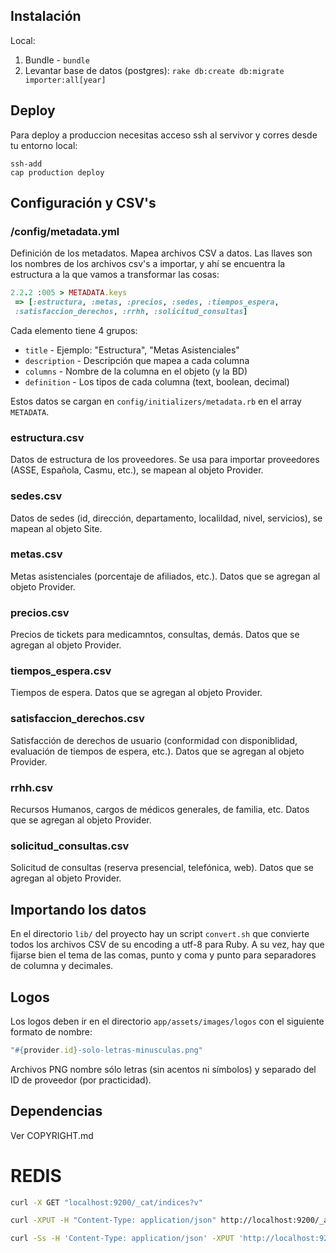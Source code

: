 ## Instalación

Local:

1. Bundle - `bundle`
2. Levantar base de datos (postgres): `rake db:create db:migrate importer:all[year]`

## Deploy
Para deploy a produccion necesitas acceso ssh al servivor y corres desde tu entorno local:
```
ssh-add
cap production deploy
```
## Configuración y CSV's

### /config/metadata.yml
Definición de los metadatos. Mapea archivos CSV a datos. Las llaves son los nombres de los archivos csv's a importar, y ahí se encuentra la estructura a la que vamos a transformar las cosas:

```ruby
2.2.2 :005 > METADATA.keys
 => [:estructura, :metas, :precios, :sedes, :tiempos_espera,
 :satisfaccion_derechos, :rrhh, :solicitud_consultas]
```

Cada elemento tiene 4 grupos:
* `title` - Ejemplo: "Estructura", "Metas Asistenciales"
* `description` - Descripción que mapea a cada columna
* `columns` - Nombre de la columna en el objeto (y la BD)
* `definition` - Los tipos de cada columna (text, boolean, decimal)

Estos datos se cargan en `config/initializers/metadata.rb` en el array `METADATA`.

### estructura.csv
Datos de estructura de los proveedores. Se usa para importar proveedores (ASSE, Española, Casmu, etc.), se mapean al objeto Provider.

### sedes.csv
Datos de sedes (id, dirección, departamento, localildad, nivel, servicios), se mapean al objeto Site.

### metas.csv
Metas asistenciales (porcentaje de afiliados, etc.). Datos que se agregan al objeto Provider.

### precios.csv
Precios de tickets para medicamntos, consultas, demás. Datos que se agregan al objeto Provider.

### tiempos_espera.csv
Tiempos de espera. Datos que se agregan al objeto Provider.

### satisfaccion_derechos.csv
Satisfacción de derechos de usuario (conformidad con disponiblidad, evaluación de tiempos de espera, etc.). Datos que se agregan al objeto Provider.

### rrhh.csv
Recursos Humanos, cargos de médicos generales, de familia, etc. Datos que se agregan al objeto Provider.

### solicitud_consultas.csv
Solicitud de consultas (reserva presencial, telefónica, web). Datos que se agregan al objeto Provider.

## Importando los datos

En el directorio `lib/` del proyecto hay un script `convert.sh` que convierte todos los archivos CSV de su encoding a utf-8 para Ruby. A su vez, hay que fijarse bien el tema de las comas, punto y coma y punto para separadores de columna y decimales.

## Logos

Los logos deben ir en el directorio `app/assets/images/logos` con el siguiente formato de nombre:

```ruby
"#{provider.id}-solo-letras-minusculas.png"
```

Archivos PNG nombre sólo letras (sin acentos ni símbolos) y separado del ID de proveedor (por practicidad).

## Dependencias

Ver COPYRIGHT.md

# REDIS
```bash
curl -X GET "localhost:9200/_cat/indices?v"

curl -XPUT -H "Content-Type: application/json" http://localhost:9200/_all/_settings -d '{"index.blocks.read_only_allow_delete": null}'

curl -Ss -H 'Content-Type: application/json' -XPUT 'http://localhost:9200/_cluster/settings' -d '{"transient": {"cluster.routing.allocation.disk.watermark.flood_stage":"2gb", "cluster.routing.allocation.disk.watermark.low": "10gb", "cluster.routing.allocation.disk.watermark.high": "5gb"}}'

```

